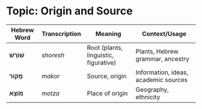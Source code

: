 # Topic: Origin and Source

| **Hebrew Word** | **Transcription** | **Meaning** | **Context/Usage** |  
|---------------|----------------|------------|-----------------|  
| **שׁוֹרֶשׁ** | *shoresh* | Root (plants, linguistic, figurative) | Plants, Hebrew grammar, ancestry |  
| **מָקוֹר** | *makor* | Source, origin | Information, ideas, academic sources |  
| **מוֹצָא** | *motza* | Place of origin | Geography, ethnicity |  
